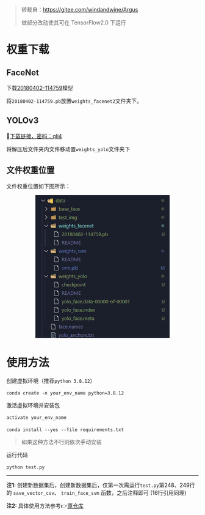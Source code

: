 > 转载自：https://gitee.com/windandwine/Argus
>
> 做部分改动使其可在 TensorFlow2.0 下运行

# 权重下载

## FaceNet

下载[20180402-114759](https://drive.google.com/open?id=1EXPBSXwTaqrSC0OhUdXNmKSh9qJUQ55-)模型

将`20180402-114759.pb`放置`weights_facenet2`文件夹下。

## YOLOv3

🔗[下载链接，密码：qli4](https://pan.baidu.com/s/1ifCaB2ASPQFPN1XGPGyplg)

将解压后文件夹内文件移动置`weights_yolo`文件夹下

## 文件权重位置

文件权重位置如下图所示：

<div align=center> 
    <img src="https://github.com/laugh12321/yolov3-face-recognition/blob/main/data/file_tree.png" />
</div>

# 使用方法

创建虚拟环境（推荐`python 3.8.12`）

```
conda create -n your_env_name python=3.8.12
```

激活虚拟环境并安装包

```
activate your_env_name

conda install --yes --file requirements.txt
```

> 如果这种方法不行则依次手动安装

运行代码

```
python test.py
```

---

<b>注1: </b>创建新数据集后，创建新数据集后，仅第一次需运行`test.py`第248、249行的 `save_vector_csv`、 `train_face_svm` 函数，之后注释即可 (16行引用同理)

<b>注2: </b>具体使用方法参考👉[原仓库](https://gitee.com/windandwine/Argus/blob/master/README.md)
